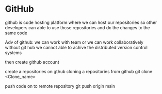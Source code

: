 # GitHub 
github is code hosting platform where we can host our repositories 
so other developers can able to use those repositories and do the changes to the same code 

Adv of github:
we can work with team or we can work collaboratively 
without git hub we cannot able to achive the distributed version control systems 

then create github account 

create a repositories on gthub
cloning a repositories from github
git clone <Clone_name>

push code on to remote repository 
git push origin main 

